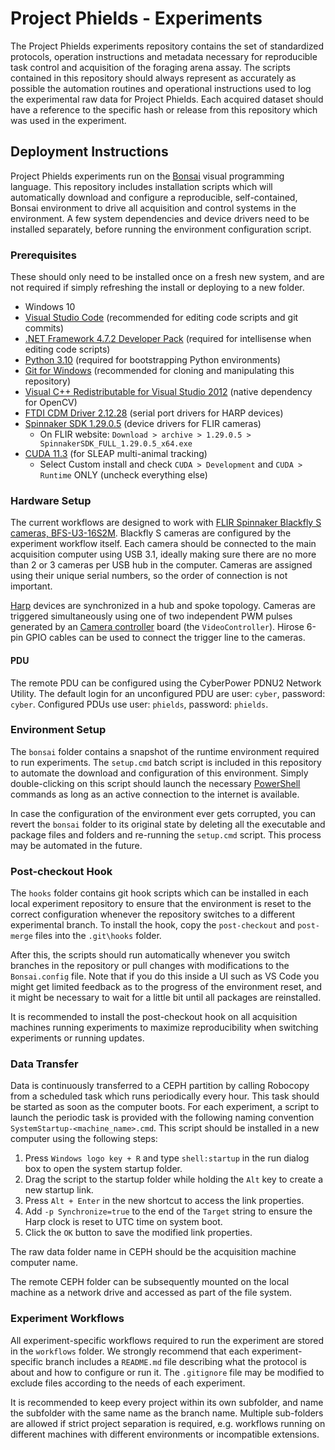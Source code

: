 # Project Phields - Experiments

The Project Phields experiments repository contains the set of standardized protocols, operation instructions and metadata necessary for reproducible task control and acquisition of the foraging arena assay. The scripts contained in this repository should always represent as accurately as possible the automation routines and operational instructions used to log the experimental raw data for Project Phields. Each acquired dataset should have a reference to the specific hash or release from this repository which was used in the experiment.

## Deployment Instructions

Project Phields experiments run on the [Bonsai](https://bonsai-rx.org/) visual programming language. This repository includes installation scripts which will automatically download and configure a reproducible, self-contained, Bonsai environment to drive all acquisition and control systems in the environment. A few system dependencies and device drivers need to be installed separately, before running the environment configuration script.

### Prerequisites

These should only need to be installed once on a fresh new system, and are not required if simply refreshing the install or deploying to a new folder.

 * Windows 10
 * [Visual Studio Code](https://code.visualstudio.com/) (recommended for editing code scripts and git commits)
 * [.NET Framework 4.7.2 Developer Pack](https://dotnet.microsoft.com/download/dotnet-framework/thank-you/net472-developer-pack-offline-installer) (required for intellisense when editing code scripts)
 * [Python 3.10](https://www.python.org/downloads/release/python-31011/) (required for bootstrapping Python environments)
 * [Git for Windows](https://gitforwindows.org/) (recommended for cloning and manipulating this repository)
 * [Visual C++ Redistributable for Visual Studio 2012](https://www.microsoft.com/en-us/download/details.aspx?id=30679) (native dependency for OpenCV)
 * [FTDI CDM Driver 2.12.28](https://www.ftdichip.com/Drivers/CDM/CDM21228_Setup.zip) (serial port drivers for HARP devices)
 * [Spinnaker SDK 1.29.0.5](https://www.flir.co.uk/support/products/spinnaker-sdk/#Downloads) (device drivers for FLIR cameras)
   * On FLIR website: `Download > archive > 1.29.0.5 > SpinnakerSDK_FULL_1.29.0.5_x64.exe`
 * [CUDA 11.3](https://developer.nvidia.com/cuda-11.3.0-download-archive) (for SLEAP multi-animal tracking)
   * Select Custom install and check `CUDA > Development` and `CUDA > Runtime` ONLY (uncheck everything else)

### Hardware Setup

The current workflows are designed to work with [FLIR Spinnaker Blackfly S cameras, BFS-U3-16S2M](https://www.flir.com/products/blackfly-s-usb3/?model=BFS-U3-16S2M-CS). Blackfly S cameras are configured by the experiment workflow itself.
Each camera should be connected to the main acquisition computer using USB 3.1, ideally making sure there are no more than 2 or 3 cameras per USB hub in the computer. Cameras are assigned using their unique serial numbers, so the order of connection is not important.

[Harp](https://harp-tech.org/) devices are synchronized in a hub and spoke topology. Cameras are triggered simultaneously using one of two independent PWM pulses generated by an [Camera controller](https://github.com/harp-tech/device.cameracontrollergen2) board (the `VideoController`). Hirose 6-pin GPIO cables can be used to connect the trigger line to the cameras.

#### PDU

The remote PDU can be configured using the CyberPower PDNU2 Network Utility. The default login for an unconfigured PDU are user: `cyber`, password: `cyber`. Configured PDUs use user: `phields`, password: `phields`.

### Environment Setup

The `bonsai` folder contains a snapshot of the runtime environment required to run experiments. The `setup.cmd` batch script is included in this repository to automate the download and configuration of this environment. Simply double-clicking on this script should launch the necessary [PowerShell](https://learn.microsoft.com/en-us/powershell/scripting/overview) commands as long as an active connection to the internet is available.

In case the configuration of the environment ever gets corrupted, you can revert the `bonsai` folder to its original state by deleting all the executable and package files and folders and re-running the `setup.cmd` script. This process may be automated in the future.

### Post-checkout Hook

The `hooks` folder contains git hook scripts which can be installed in each local experiment repository to ensure that the environment is reset to the correct configuration whenever the repository switches to a different experimental branch. To install the hook, copy the `post-checkout` and `post-merge` files into the `.git\hooks` folder.

After this, the scripts should run automatically whenever you switch branches in the repository or pull changes with modifications to the `Bonsai.config` file. Note that if you do this inside a UI such as VS Code you might get limited feedback as to the progress of the environment reset, and it might be necessary to wait for a little bit until all packages are reinstalled.

It is recommended to install the post-checkout hook on all acquisition machines running experiments to maximize reproducibility when switching experiments or running updates.

### Data Transfer

Data is continuously transferred to a CEPH partition by calling Robocopy from a scheduled task which runs periodically every hour. This task should be started as soon as the computer boots. For each experiment, a script to launch the periodic task is provided with the following naming convention `SystemStartup-<machine_name>.cmd`. This script should be installed in a new computer using the following steps:

  1. Press `Windows logo key + R` and type `shell:startup` in the run dialog box to open the system startup folder.
  2. Drag the script to the startup folder while holding the `Alt` key to create a new startup link.
  3. Press `Alt + Enter` in the new shortcut to access the link properties.
  4. Add `-p Synchronize=true` to the end of the `Target` string to ensure the Harp clock is reset to UTC time on system boot.
  5. Click the `OK` button to save the modified link properties.

The raw data folder name in CEPH should be the acquisition machine computer name.

The remote CEPH folder can be subsequently mounted on the local machine as a network drive and accessed as part of the file system.

### Experiment Workflows

All experiment-specific workflows required to run the experiment are stored in the `workflows` folder. We strongly recommend that each experiment-specific branch includes a `README.md` file describing what the protocol is about and how to configure or run it. The `.gitignore` file may be modified to exclude files according to the needs of each experiment.

It is recommended to keep every project within its own subfolder, and name the subfolder with the same name as the branch name. Multiple sub-folders are allowed if strict project separation is required, e.g. workflows running on different machines with different environments or incompatible extensions.
